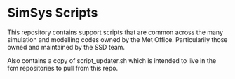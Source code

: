 # SimSys Scripts

This repository contains support scripts that are common across the many simulation and modelling codes owned by the Met Office.
Particularily those owned and maintained by the SSD team.

Also contains a copy of script_updater.sh which is intended to live in the fcm repositories to pull from
this repo.

